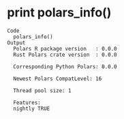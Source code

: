 # print polars_info()

    Code
      polars_info()
    Output
      Polars R package version   : 0.0.0
      Rust Polars crate version  : 0.0.0
      
      Corresponding Python Polars: 0.0.0
      
      Newest Polars CompatLevel: 16
      
      Thread pool size: 1 
      
      Features:            
      nightly TRUE
      

